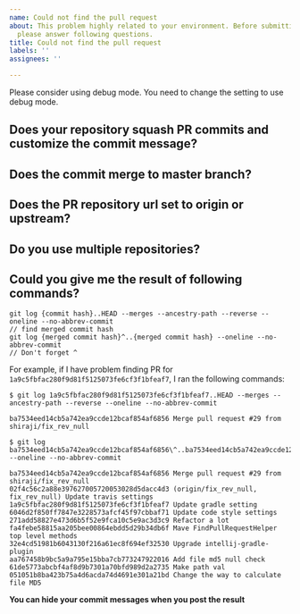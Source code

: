 ```yaml
---
name: Could not find the pull request
about: This problem highly related to your environment. Before submitting the issue,
  please answer following questions.
title: Could not find the pull request
labels: ''
assignees: ''

---
```


Please consider using debug mode. You need to change the setting to use debug mode.

## Does your repository squash PR commits and customize the commit message?

## Does the commit merge to master branch?

## Does the PR repository url set to origin or upstream?

## Do you use multiple repositories?

## Could you give me the result of following commands?

```
git log {commit hash}..HEAD --merges --ancestry-path --reverse --oneline --no-abbrev-commit
// find merged commit hash
git log {merged commit hash}^..{merged commit hash} --oneline --no-abbrev-commit
// Don't forget ^
```

For example, if I have problem finding PR for `1a9c5fbfac280f9d81f5125073fe6cf3f1bfeaf7`, I ran the following commands:

```
$ git log 1a9c5fbfac280f9d81f5125073fe6cf3f1bfeaf7..HEAD --merges --ancestry-path --reverse --oneline --no-abbrev-commit 

ba7534eed14cb5a742ea9ccde12bcaf854af6856 Merge pull request #29 from shiraji/fix_rev_null

$ git log ba7534eed14cb5a742ea9ccde12bcaf854af6856\^..ba7534eed14cb5a742ea9ccde12bcaf854af6856 --oneline --no-abbrev-commit 

ba7534eed14cb5a742ea9ccde12bcaf854af6856 Merge pull request #29 from shiraji/fix_rev_null
02f4c56c2a88e397627005720053028d5dacc4d3 (origin/fix_rev_null, fix_rev_null) Update travis settings
1a9c5fbfac280f9d81f5125073fe6cf3f1bfeaf7 Update gradle setting
6046d2f850ff7847e3228573afcf45f97cbbaf71 Update code style settings
271add58827e473d6b5f52e9fca10c5e9ac3d3c9 Refactor a lot
fa4febe58815aa205bee00864ebdd5d29b34db6f Mave FindPullRequestHelper top level methods
32e4cd51981b6043130f216a61ec8f694ef32530 Upgrade intellij-gradle-plugin
aa767458b9bc5a9a795e15bba7cb773247922016 Add file md5 null check
61de5773abcbf4af8d9b7301a70bfd989d2a2735 Make path val
051051b8ba423b75a4d6acda74d4691e301a21bd Change the way to calculate file MD5
```

**You can hide your commit messages when you post the result**
